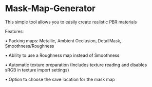 # Mask-Map-Generator
This simple tool allows you to easily create realistic PBR materials

Features:

• Packing maps: Metallic, Ambient Occlusion, DetailMask, Smoothness/Roughness

• Ability to use a Roughness map instead of Smoothness

• Automatic texture preparation (Includes texture reading and disables sRGB in texture import settings)

• Option to choose the save location for the mask map
